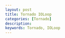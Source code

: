 ```yaml
---
layout: post
title: Tornado IOLoop
categories: [Tornado]
description: 
keywords: Tornado, IOLoop
---
```



